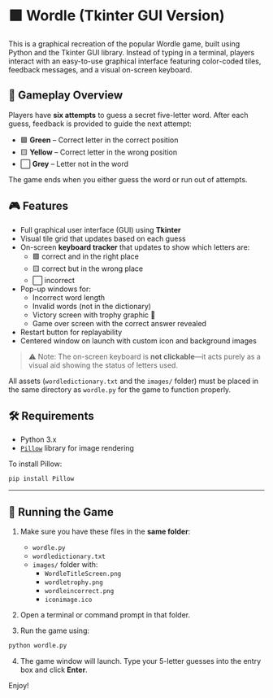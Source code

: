 # 🟩 Wordle (Tkinter GUI Version)

This is a graphical recreation of the popular Wordle game, built using Python and the Tkinter GUI library. Instead of typing in a terminal, players interact with an easy-to-use graphical interface featuring color-coded tiles, feedback messages, and a visual on-screen keyboard.

## 🧠 Gameplay Overview

Players have **six attempts** to guess a secret five-letter word. After each guess, feedback is provided to guide the next attempt:

- 🟩 **Green** – Correct letter in the correct position  
- 🟨 **Yellow** – Correct letter in the wrong position  
- ⬜ **Grey** – Letter not in the word  

The game ends when you either guess the word or run out of attempts.

## 🎮 Features

- Full graphical user interface (GUI) using **Tkinter**
- Visual tile grid that updates based on each guess
- On-screen **keyboard tracker** that updates to show which letters are:
  - 🟩 correct and in the right place
  - 🟨 correct but in the wrong place
  - ⬜ incorrect
- Pop-up windows for:
  - Incorrect word length
  - Invalid words (not in the dictionary)
  - Victory screen with trophy graphic 🎉
  - Game over screen with the correct answer revealed
- Restart button for replayability
- Centered window on launch with custom icon and background images

> ⚠️ Note: The on-screen keyboard is **not clickable**—it acts purely as a visual aid showing the status of letters used.


All assets (`wordledictionary.txt` and the `images/` folder) must be placed in the same directory as `wordle.py` for the game to function properly.

## 🛠 Requirements

- Python 3.x
- [`Pillow`](https://pypi.org/project/Pillow/) library for image rendering

To install Pillow:

```bash
pip install Pillow
```
---

## 🚀 Running the Game

1. Make sure you have these files in the **same folder**:
   - `wordle.py`
   - `wordledictionary.txt`
   - `images/` folder with:
     - `WordleTitleScreen.png`
     - `wordletrophy.png`
     - `wordleincorrect.png`
     - `iconimage.ico`

2. Open a terminal or command prompt in that folder.

3. Run the game using:

```bash
python wordle.py
```
4. The game window will launch. Type your 5-letter guesses into the entry box and click **Enter**.

Enjoy!
